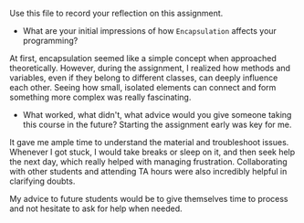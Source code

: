 Use this file to record your reflection on this assignment.

- What are your initial impressions of how `Encapsulation` affects your programming?

At first, encapsulation seemed like a simple concept when approached theoretically. However, during the assignment, I realized how methods and variables, even if they belong to different classes, can deeply influence each other. Seeing how small, isolated elements can connect and form something more complex was really fascinating.


- What worked, what didn't, what advice would you give someone taking this course in the future?
Starting the assignment early was key for me.

 It gave me ample time to understand the material and troubleshoot issues. Whenever I got stuck, I would take breaks or sleep on it, and then seek help the next day, which really helped with managing frustration. Collaborating with other students and attending TA hours were also incredibly helpful in clarifying doubts.
 
  My advice to future students would be to give themselves time to process and not hesitate to ask for help when needed.